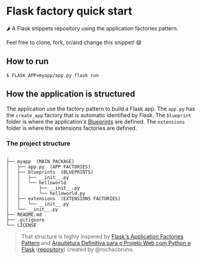 # Flask factory quick start

🌶️ A Flask snippets repository using the application factories pattern.


Feel free to clone, fork, or/and change this snippet! 😄

## How to run

```
$ FLASK_APP=myapp/app.py flask run
```

## How the application is structured



The application use the factory pattern to build a Flask app. The ```app.py``` has the ```create_app``` factory that is automatic identified by Flask. The ```blueprint``` folder is where the application's [Blueprints](https://flask.palletsprojects.com/en/master/blueprints/#blueprints) are defined. The ```extensions``` folder is where the extensions factories are defined.

### The project structure

```
.
├── myapp  (MAIN PACKAGE)
│   ├── app.py  (APP FACTORIES)
│   ├── blueprints  (BLUEPRINTS)
│   │   ├── __init__.py
│   │   └── helloworld  
│   │       ├── __init__.py
│   │       └── helloworld.py
│   ├── extensions  (EXTENSIONS FACTORIES)
│   │   └── __init__.py
│   └── __init__.py
├── README.md
├── .gitignore
└── LICENSE
```



> That structure is highly inspered by [Flask's Application Factories Pattern](https://flask.palletsprojects.com/en/master/patterns/appfactories/)
and [Arquitetura Definitiva para o Projeto Web com Python e Flask](https://www.youtube.com/watch?v=-qWySnuoaTM) ([repository](https://github.com/codeshow/003-arquitetura-flask)) created by @rochacbruno.